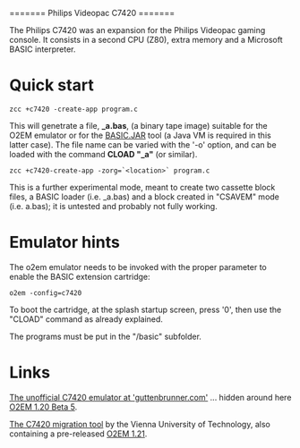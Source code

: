 ======= Philips Videopac C7420 =======

The Philips C7420 was an expansion for the Philips Videopac gaming console.
It consists in a second CPU (Z80), extra memory and a Microsoft BASIC interpreter.

# Quick start

    zcc +c7420 -create-app program.c

This will genetrate a file, **_a.bas**, (a binary tape image) suitable for the O2EM emulator or for the [BASIC.JAR](http://www.ifs.tuwien.ac.at/dp/hc_audio_migration/basic.jar) tool (a Java VM is required in this latter case).  The file name can be varied with the '-o' option, and can be loaded with the command **CLOAD "_a"** (or similar).

    zcc +c7420-create-app -zorg=`<location>` program.c

This is a further experimental mode, meant to create two cassette block files, a BASIC loader (i.e. _a.bas) and a block created in "CSAVEM" mode (i.e. a.bas); it is untested and probably not fully working.

# Emulator hints

The o2em emulator needs to be invoked with the proper parameter to enable the BASIC extension cartridge:

    o2em -config=c7420


To boot the cartridge, at the splash startup screen, press '0',  then use the "CLOAD" command as already explained.

The programs must be put in the "/basic" subfolder.

# Links

[The unofficial C7420 emulator at 'guttenbrunner.com'](http://guttenbrunner.com/videopac/)
 ... hidden around here [O2EM 1.20 Beta 5](http://guttenbrunner.com/videopac/o2em120B5win.zip).

[The C7420 migration tool](http://www.ifs.tuwien.ac.at/dp/hc_audio_migration/) by the Vienna University of Technology, also containing a pre-released [O2EM 1.21](http://ifs.tuwien.ac.at/dp/o2em/o2em-1.21.zip).





